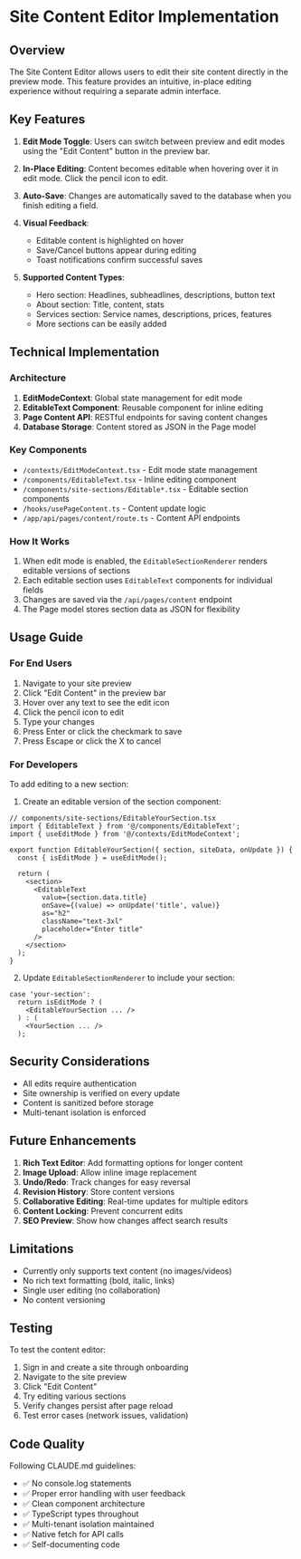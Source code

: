 # Site Content Editor Implementation

## Overview

The Site Content Editor allows users to edit their site content directly in the preview mode. This feature provides an intuitive, in-place editing experience without requiring a separate admin interface.

## Key Features

1. **Edit Mode Toggle**: Users can switch between preview and edit modes using the "Edit Content" button in the preview bar.

2. **In-Place Editing**: Content becomes editable when hovering over it in edit mode. Click the pencil icon to edit.

3. **Auto-Save**: Changes are automatically saved to the database when you finish editing a field.

4. **Visual Feedback**: 
   - Editable content is highlighted on hover
   - Save/Cancel buttons appear during editing
   - Toast notifications confirm successful saves

5. **Supported Content Types**:
   - Hero section: Headlines, subheadlines, descriptions, button text
   - About section: Title, content, stats
   - Services section: Service names, descriptions, prices, features
   - More sections can be easily added

## Technical Implementation

### Architecture

1. **EditModeContext**: Global state management for edit mode
2. **EditableText Component**: Reusable component for inline editing
3. **Page Content API**: RESTful endpoints for saving content changes
4. **Database Storage**: Content stored as JSON in the Page model

### Key Components

- `/contexts/EditModeContext.tsx` - Edit mode state management
- `/components/EditableText.tsx` - Inline editing component
- `/components/site-sections/Editable*.tsx` - Editable section components
- `/hooks/usePageContent.ts` - Content update logic
- `/app/api/pages/content/route.ts` - Content API endpoints

### How It Works

1. When edit mode is enabled, the `EditableSectionRenderer` renders editable versions of sections
2. Each editable section uses `EditableText` components for individual fields
3. Changes are saved via the `/api/pages/content` endpoint
4. The Page model stores section data as JSON for flexibility

## Usage Guide

### For End Users

1. Navigate to your site preview
2. Click "Edit Content" in the preview bar
3. Hover over any text to see the edit icon
4. Click the pencil icon to edit
5. Type your changes
6. Press Enter or click the checkmark to save
7. Press Escape or click the X to cancel

### For Developers

To add editing to a new section:

1. Create an editable version of the section component:
```tsx
// components/site-sections/EditableYourSection.tsx
import { EditableText } from '@/components/EditableText';
import { useEditMode } from '@/contexts/EditModeContext';

export function EditableYourSection({ section, siteData, onUpdate }) {
  const { isEditMode } = useEditMode();
  
  return (
    <section>
      <EditableText
        value={section.data.title}
        onSave={(value) => onUpdate('title', value)}
        as="h2"
        className="text-3xl"
        placeholder="Enter title"
      />
    </section>
  );
}
```

2. Update `EditableSectionRenderer` to include your section:
```tsx
case 'your-section':
  return isEditMode ? (
    <EditableYourSection ... />
  ) : (
    <YourSection ... />
  );
```

## Security Considerations

- All edits require authentication
- Site ownership is verified on every update
- Content is sanitized before storage
- Multi-tenant isolation is enforced

## Future Enhancements

1. **Rich Text Editor**: Add formatting options for longer content
2. **Image Upload**: Allow inline image replacement
3. **Undo/Redo**: Track changes for easy reversal
4. **Revision History**: Store content versions
5. **Collaborative Editing**: Real-time updates for multiple editors
6. **Content Locking**: Prevent concurrent edits
7. **SEO Preview**: Show how changes affect search results

## Limitations

- Currently only supports text content (no images/videos)
- No rich text formatting (bold, italic, links)
- Single user editing (no collaboration)
- No content versioning

## Testing

To test the content editor:

1. Sign in and create a site through onboarding
2. Navigate to the site preview
3. Click "Edit Content"
4. Try editing various sections
5. Verify changes persist after page reload
6. Test error cases (network issues, validation)

## Code Quality

Following CLAUDE.md guidelines:
- ✅ No console.log statements
- ✅ Proper error handling with user feedback
- ✅ Clean component architecture
- ✅ TypeScript types throughout
- ✅ Multi-tenant isolation maintained
- ✅ Native fetch for API calls
- ✅ Self-documenting code
